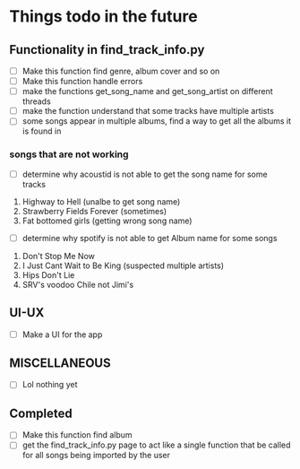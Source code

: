 # Things todo in the future

## Functionality in find_track_info.py

- [ ] Make this function find genre, album cover and so on
- [ ] Make this function handle errors
- [ ] make the functions get_song_name and get_song_artist on different threads
- [ ] make the function understand that some tracks have multiple artists
- [ ] some songs appear in multiple albums, find a way to get all the albums it is found in

### songs that are not working

- [ ] determine why acoustid is not able to get the song name for some tracks

1. Highway to Hell (unalbe to get song name)
2. Strawberry Fields Forever (sometimes)
3. Fat bottomed girls (getting wrong song name)

- [ ] determine why spotify is not able to get Album name for some songs

1. Don't Stop Me Now
2. I Just Cant Wait to Be King (suspected multiple artists)
3. Hips Don't Lie
4. SRV's voodoo Chile not Jimi's

## UI-UX

- [ ] Make a UI for the app

## MISCELLANEOUS

- [ ] Lol nothing yet

## Completed

- [ ] Make this function find album
- [ ] get the find_track_info.py page to act like a single function that be called for all songs being imported by the user
